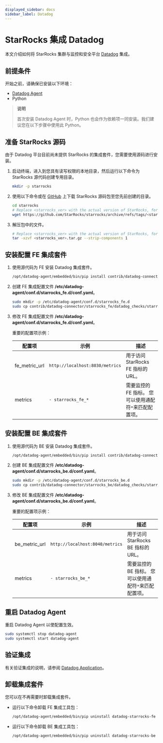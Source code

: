 ```yaml
---
displayed_sidebar: docs
sidebar_label: Datadog
---
```


# StarRocks 集成 Datadog

本文介绍如何将 StarRocks 集群与监控和安全平台 [Datadog](https://www.datadoghq.com/) 集成。

## 前提条件

开始之前，请确保已安装以下环境：

- [Datadog Agent](https://docs.datadoghq.com/getting_started/agent/)
- Python

> **说明**
>
> 首次安装 Datadog Agent 时，Python 也会作为依赖项一同安装。我们建议您在以下步骤中使用此 Python。

## 准备 StarRocks 源码

由于 Datadog 平台目前尚未提供 StarRocks 的集成套件，您需要使用源码进行安装。

1. 启动终端，进入到您具有读写权限的本地目录，然后运行以下命令为 StarRocks 源代码创建专用目录。

    ```sh
    mkdir -p starrocks
    ```

2. 使用以下命令或在 [GitHub](https://github.com/StarRocks/starrocks/tags) 上下载 StarRocks 源码包至您先前创建的目录。

    ```sh
    cd starrocks
    # Replace <starrocks_ver> with the actual version of StarRocks, for example, "2.5.2".
    wget https://github.com/StarRocks/starrocks/archive/refs/tags/<starrocks_ver>.tar.gz
    ```

3. 解压包中的文件。

    ```sh
    # Replace <starrocks_ver> with the actual version of StarRocks, for example, "2.5.2".
    tar -xzvf <starrocks_ver>.tar.gz --strip-components 1
    ```

## 安装配置 FE 集成套件

1. 使用源代码为 FE 安装 Datadog 集成套件。

    ```sh
    /opt/datadog-agent/embedded/bin/pip install contrib/datadog-connector/starrocks_fe
    ```

2. 创建 FE 集成配置文件 **/etc/datadog-agent/conf.d/starrocks_fe.d/conf.yaml**。

    ```sh
    sudo mkdir -p /etc/datadog-agent/conf.d/starrocks_fe.d
    sudo cp contrib/datadog-connector/starrocks_fe/datadog_checks/starrocks_fe/data/conf.yaml.example /etc/datadog-agent/conf.d/starrocks_fe.d/conf.yaml
    ```

3. 修改 FE 集成配置文件 **/etc/datadog-agent/conf.d/starrocks_fe.d/conf.yaml**。

    重要的配置项示例：

    | **配置项** | **示例** | **描述** |
    | -------------------------------------- | ------------ | ------------------------------------------------------------ |
    | fe_metric_url | `http://localhost:8030/metrics` | 用于访问 StarRocks FE 指标的 URL。 |
    | metrics | `- starrocks_fe_*` | 需要监控的 FE 指标。 您可以使用通配符`*`来匹配配置项。 |

## 安装配置 BE 集成套件

1. 使用源代码为 BE 安装 Datadog 集成套件。

    ```sh
    /opt/datadog-agent/embedded/bin/pip install contrib/datadog-connector/starrocks_be
    ```

2. 创建 BE 集成配置文件 **/etc/datadog-agent/conf.d/starrocks_be.d/conf.yaml**。

    ```sh
    sudo mkdir -p /etc/datadog-agent/conf.d/starrocks_be.d
    sudo cp contrib/datadog-connector/starrocks_be/datadog_checks/starrocks_be/data/conf.yaml.example /etc/datadog-agent/conf.d/starrocks_be.d/conf.yaml
    ```

3. 修改 BE 集成配置文件 **/etc/datadog-agent/conf.d/starrocks_be.d/conf.yaml**。

    重要的配置项示例：

    | **配置项** | **示例** | **描述** |
    | -------------------------------------- | ------------ | ------------------------------------------------------------ |
    | be_metric_url | `http://localhost:8040/metrics` | 用于访问 StarRocks BE 指标的 URL。 |
    | metrics | `- starrocks_be_*` | 需要监控的 BE 指标。 您可以使用通配符`*`来匹配配置项。 |

## 重启 Datadog Agent

重启 Datadog Agent 以使配置生效。

```sh
sudo systemctl stop datadog-agent
sudo systemctl start datadog-agent
```

## 验证集成

有关验证集成的说明，请参阅 [Datadog Application](https://docs.datadoghq.com/getting_started/application/)。

## 卸载集成套件

您可以在不再需要时卸载集成套件。

- 运行以下命令卸载 FE 集成工具包：

  ```sh
  /opt/datadog-agent/embedded/bin/pip uninstall datadog-starrocks-fe
  ```

- 运行以下命令卸载 BE 集成工具包：

  ```sh
  /opt/datadog-agent/embedded/bin/pip uninstall datadog-starrocks-be
  ```
